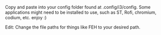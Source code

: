 Copy and paste into your config folder found at .config/i3/config. Some applications might need to be installed to use, such as ST, Rofi, chromium, codium, etc. enjoy :)

Edit: Change the file paths for things like FEH to your desired path.
